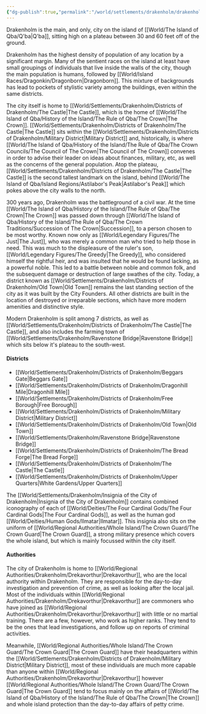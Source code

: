 ```yaml
---
{"dg-publish":true,"permalink":"/world/settlements/drakenholm/drakenholm/"}
---
```


Drakenholm is the main, and only, city on the island of [[World/The Island of Qba/Q'ba\|Q'ba]], sitting high on a plateau between 30 and 60 feet off of the ground. 

Drakenholm has the highest density of population of any location by a significant margin. Many of the sentient races  on the island at least have small groupings of individuals that live inside the walls of the city, though the main population is humans, followed by [[World/Island Races/Dragonkin/Dragonborn\|Dragonborn]]. This mixture of backgrounds has lead to pockets of stylistic variety among the buildings, even within the same districts.

The city itself is home to [[World/Settlements/Drakenholm/Districts of Drakenholm/The Castle\|The Castle]], which is the home of [[World/The Island of Qba/History of the Island/The Rule of Qba/The Crown\|The Crown]]. [[World/Settlements/Drakenholm/Districts of Drakenholm/The Castle\|The Castle]] sits within the [[World/Settlements/Drakenholm/Districts of Drakenholm/Military District\|Military District]] and, historically, is where [[World/The Island of Qba/History of the Island/The Rule of Qba/The Crown Councils/The Council of The Crown\|The Council of The Crown]] convenes in order to advise their leader on ideas about finances, military, etc, as well as the concerns of the general population. Atop the plateau, [[World/Settlements/Drakenholm/Districts of Drakenholm/The Castle\|The Castle]] is the second tallest landmark on the island, behind [[World/The Island of Qba/Island Regions/Astilabor's Peak\|Astilabor's Peak]] which pokes above the city walls to the north.

300 years ago, Drakenholm was the battleground of a civil war. At the time [[World/The Island of Qba/History of the Island/The Rule of Qba/The Crown\|The Crown]] was passed down through [[World/The Island of Qba/History of the Island/The Rule of Qba/The Crown Traditions/Succession of The Crown\|Succession]], to a person chosen to be most worthy. Known now only as [[World/Legendary Figures/The Just\|The Just]], who was merely a common man who tried to help those in need. This was much to the displeasure of the ruler's son, [[World/Legendary Figures/The Greedy\|The Greedy]], who considered himself the rightful heir, and was insulted that he would be found lacking, as a powerful noble. This led to a battle between noble and common folk, and the subsequent damage or destruction of large swathes of the city. Today, a district known as [[World/Settlements/Drakenholm/Districts of Drakenholm/Old Town\|Old Town]]  remains the last standing section of the city as it was built by the City Founders. All other districts are built in the location of destroyed or irreparable sections, which have more modern amenities and distinctive style. 

Modern Drakenholm is split among 7 districts, as well as [[World/Settlements/Drakenholm/Districts of Drakenholm/The Castle\|The Castle]], and also includes the farming town of [[World/Settlements/Drakenholm/Ravenstone Bridge\|Ravenstone Bridge]] which sits below it's plateau to the south-west.

#### Districts
- [[World/Settlements/Drakenholm/Districts of Drakenholm/Beggars Gate\|Beggars Gate]]
- [[World/Settlements/Drakenholm/Districts of Drakenholm/Dragonhill Mile\|Dragonhill Mile]]
- [[World/Settlements/Drakenholm/Districts of Drakenholm/Free Borough\|Free Borough]]
- [[World/Settlements/Drakenholm/Districts of Drakenholm/Military District\|Military District]]
- [[World/Settlements/Drakenholm/Districts of Drakenholm/Old Town\|Old Town]]
- [[World/Settlements/Drakenholm/Ravenstone Bridge\|Ravenstone Bridge]]
- [[World/Settlements/Drakenholm/Districts of Drakenholm/The Bread Forge\|The Bread Forge]]
- [[World/Settlements/Drakenholm/Districts of Drakenholm/The Castle\|The Castle]]
- [[World/Settlements/Drakenholm/Districts of Drakenholm/Upper Quarters\|White Gardens/Upper Quarters]]

The [[World/Settlements/Drakenholm/Insignia of the City of Drakenholm\|Insignia of the City of Drakenholm]] contains combined iconography of each of [[World/Deities/The Four Cardinal Gods/The Four Cardinal Gods\|The Four Cardinal Gods]], as well as the human god [[World/Deities/Human Gods/Ilmatar\|Ilmatar]]. This insignia also sits on the uniform of [[World/Regional Authorities/Whole Island/The Crown Guard/The Crown Guard\|The Crown Guard]], a strong military presence which covers the whole island, but which is mainly focussed within the city itself. 

#### Authorities
The city of Drakenholm is home to [[World/Regional Authorities/Drakenholm/Drekavorthur\|Drekavorthur]], who are the local authority within Drakenholm. They are responsible for the day-to-day investigation and prevention of crime, as well as looking after the local jail. Most of the individuals within [[World/Regional Authorities/Drakenholm/Drekavorthur\|Drekavorthur]] are commoners who have joined as [[World/Regional Authorities/Drakenholm/Drekavorthur\|Drekavorthur]] with little or no martial training. There are a few, however, who work as higher ranks. They tend to be the ones that lead investigations, and follow up on reports of criminal activities.

Meanwhile, [[World/Regional Authorities/Whole Island/The Crown Guard/The Crown Guard\|The Crown Guard]] have their headquarters within the [[World/Settlements/Drakenholm/Districts of Drakenholm/Military District\|Military District]], most of these individuals are much more capable than anyone within [[World/Regional Authorities/Drakenholm/Drekavorthur\|Drekavorthur]] however [[World/Regional Authorities/Whole Island/The Crown Guard/The Crown Guard\|The Crown Guard]] tend to focus mainly on the affairs of [[World/The Island of Qba/History of the Island/The Rule of Qba/The Crown\|The Crown]] and whole island protection than the day-to-day affairs of petty crime.
